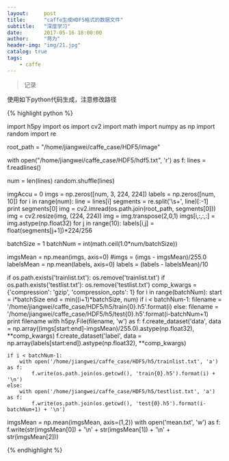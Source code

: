 ```yaml
---
layout:     post
title:      "caffe生成HDF5格式的数据文件"
subtitle:   "深度学习"
date:       2017-05-16 18:00:00
author:     "蒋为"
header-img: "img/21.jpg"
catalog: true
tags:
    - caffe
---
```

>记录

使用如下python代码生成，注意修改路径

{% highlight python %}


import h5py
import os
import cv2
import math
import numpy as np
import random
import re

root_path = "/home/jiangwei/caffe_case/HDF5/image"

with open("/home/jiangwei/caffe_case/HDF5/hdf5.txt", 'r') as f:
    lines = f.readlines()

num = len(lines)
random.shuffle(lines)


imgAccu = 0
imgs = np.zeros([num, 3, 224, 224])
labels = np.zeros([num, 10])
for i in range(num):
    line = lines[i]
    segments = re.split('\s+', line)[:-1]
    print segments[0]
    img = cv2.imread(os.path.join(root_path, segments[0]))
    img = cv2.resize(img, (224, 224))
    img = img.transpose(2,0,1)
    imgs[i,:,:,:] = img.astype(np.float32)
    for j in range(10):
        labels[i,j] = float(segments[j+1])*224/256

batchSize = 1
batchNum = int(math.ceil(1.0*num/batchSize))

imgsMean = np.mean(imgs, axis=0)
#imgs = (imgs - imgsMean)/255.0
labelsMean = np.mean(labels, axis=0)
labels = (labels - labelsMean)/10

if os.path.exists('trainlist.txt'):
    os.remove('trainlist.txt')
if os.path.exists('testlist.txt'):
    os.remove('testlist.txt')
comp_kwargs = {'compression': 'gzip', 'compression_opts': 1}
for i in range(batchNum):
    start = i*batchSize
    end = min((i+1)*batchSize, num)
    if i < batchNum-1:
        filename = '/home/jiangwei/caffe_case/HDF5/h5/train{0}.h5'.format(i)
    else:
        filename = '/home/jiangwei/caffe_case/HDF5/h5/test{0}.h5'.format(i-batchNum+1)
    print filename
    with h5py.File(filename, 'w') as f:
        f.create_dataset('data', data = np.array((imgs[start:end]-imgsMean)/255.0).astype(np.float32), **comp_kwargs)
        f.create_dataset('label', data = np.array(labels[start:end]).astype(np.float32), **comp_kwargs)

    if i < batchNum-1:
        with open('/home/jiangwei/caffe_case/HDF5/h5/trainlist.txt', 'a') as f:
            f.write(os.path.join(os.getcwd(), 'train{0}.h5').format(i) + '\n')
    else:
        with open('/home/jiangwei/caffe_case/HDF5/h5/testlist.txt', 'a') as f:
            f.write(os.path.join(os.getcwd(), 'test{0}.h5').format(i-batchNum+1) + '\n')

imgsMean = np.mean(imgsMean, axis=(1,2))
with open('mean.txt', 'w') as f:
    f.write(str(imgsMean[0]) + '\n' + str(imgsMean[1]) + '\n' + str(imgsMean[2]))

{% endhighlight %}
